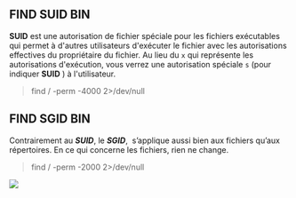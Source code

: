 
## FIND SUID BIN

**SUID** est une autorisation de fichier spéciale pour les fichiers exécutables qui permet à d'autres utilisateurs d'exécuter le fichier avec les autorisations effectives du propriétaire du fichier. Au lieu du `x` qui représente les autorisations d'exécution, vous verrez une autorisation spéciale `s` (pour indiquer **SUID** ) à l'utilisateur.

> find / -perm -4000 2>/dev/null

## FIND SGID BIN

Contrairement au **_SUID_**, le **_SGID_**,  s’applique aussi bien aux fichiers qu’aux répertoires. En ce qui concerne les fichiers, rien ne change.

> find / -perm -2000 2>/dev/null

![](https://hackingeek.com/wp-content/uploads/2021/09/Image5-1.png)

